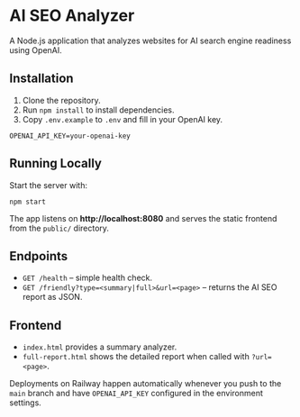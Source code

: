 # AI SEO Analyzer

A Node.js application that analyzes websites for AI search engine readiness using OpenAI.

## Installation

1. Clone the repository.
2. Run `npm install` to install dependencies.
3. Copy `.env.example` to `.env` and fill in your OpenAI key.

```
OPENAI_API_KEY=your-openai-key
```

## Running Locally

Start the server with:

```
npm start
```

The app listens on **http://localhost:8080** and serves the static frontend from the `public/` directory.

## Endpoints

- `GET /health` – simple health check.
- `GET /friendly?type=<summary|full>&url=<page>` – returns the AI SEO report as JSON.

## Frontend

- `index.html` provides a summary analyzer.
- `full-report.html` shows the detailed report when called with `?url=<page>`.

Deployments on Railway happen automatically whenever you push to the `main` branch and have `OPENAI_API_KEY` configured in the environment settings.
